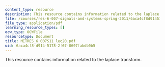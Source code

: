 ```yaml
---
content_type: resource
description: This resource contains information related to the laplace transform.
file: /courses/res-6-007-signals-and-systems-spring-2011/6aca4cf8d91451782f670607fabdb0b5_MITRES_6_007S11_lec20.pdf
file_type: application/pdf
learning_resource_types: []
ocw_type: OCWFile
resourcetype: Document
title: MITRES_6_007S11_lec20.pdf
uid: 6aca4cf8-d914-5178-2f67-0607fabdb0b5
---
```

This resource contains information related to the laplace transform.


